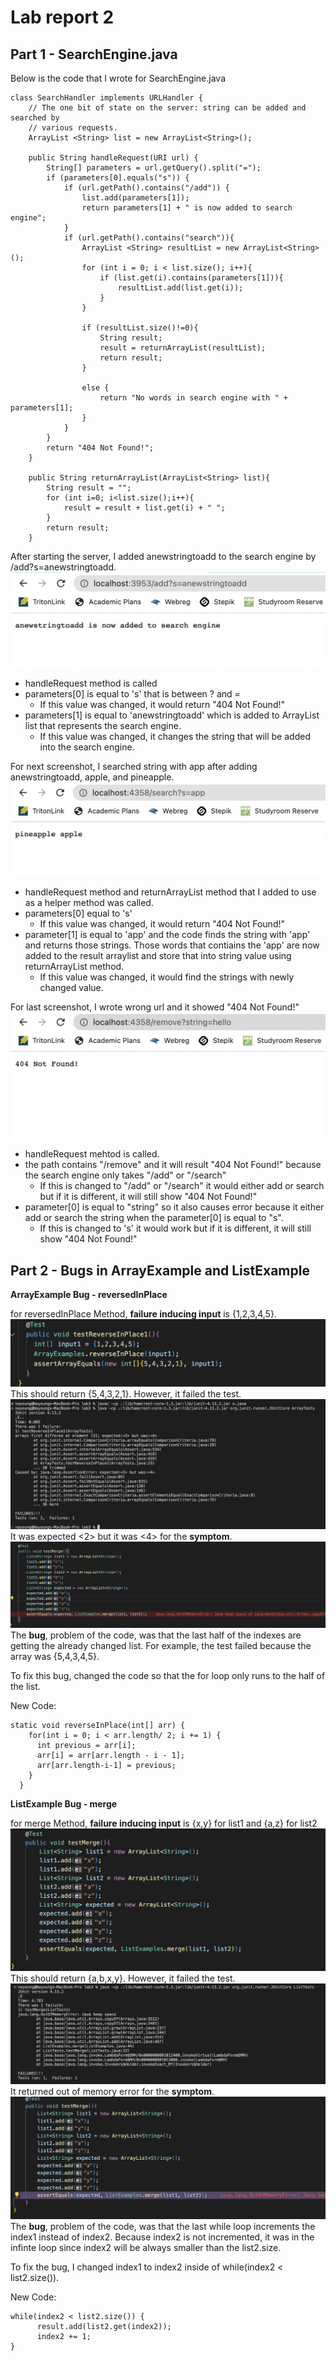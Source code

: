 # Lab report 2
## Part 1 - SearchEngine.java
Below is the code that I wrote for SearchEngine.java 
```
class SearchHandler implements URLHandler {
    // The one bit of state on the server: string can be added and searched by
    // various requests.
    ArrayList <String> list = new ArrayList<String>();

    public String handleRequest(URI url) {
        String[] parameters = url.getQuery().split("=");
        if (parameters[0].equals("s")) {
            if (url.getPath().contains("/add")) {
                list.add(parameters[1]);
                return parameters[1] + " is now added to search engine";
            }
            if (url.getPath().contains("search")){
                ArrayList <String> resultList = new ArrayList<String>();
                for (int i = 0; i < list.size(); i++){
                    if (list.get(i).contains(parameters[1])){
                        resultList.add(list.get(i));
                    }
                }

                if (resultList.size()!=0){
                    String result;
                    result = returnArrayList(resultList);
                    return result; 
                }
                
                else {
                    return "No words in search engine with " + parameters[1];
                }
            }
        }
        return "404 Not Found!";
    }

    public String returnArrayList(ArrayList<String> list){
        String result = "";
        for (int i=0; i<list.size();i++){
            result = result + list.get(i) + " ";
        }
        return result; 
    }
```
After starting the server, I added anewstringtoadd to the search engine by /add?s=anewstringtoadd. 
![image](addanew.png)
- handleRequest method is called 
- parameters[0] is equal to 's' that is between ? and =
    - If this value was changed, it would return "404 Not Found!" 
- parameters[1] is equal to 'anewstringtoadd' which is added to ArrayList list that represents the search engine. 
    - If this value was changed, it changes the string that will be added into the search engine. 

For next screenshot, I searched string with app after adding anewstringtoadd, apple, and pineapple. 
![image](searchapp.png)
- handleRequest method and returnArrayList method that I added to use as a helper method was called.
- parameters[0] equal to 's' 
    - If this value was changed, it would return "404 Not Found!"
- parameter[1] is equal to 'app' and the code finds the string with 'app' and returns those strings. Those words that contiains the 'app' are now added to the result arraylist and store that into string value using returnArrayList method. 
    - If this value was changed, it would find the strings with newly changed value. 

For last screenshot, I wrote wrong url and it showed "404 Not Found!" 
![image](wrong.png)
- handleRequest mehtod is called. 
- the path contains "/remove" and it will result "404 Not Found!" because the search engine only takes "/add" or "/search" 
    - If this is changed to "/add" or "/search" it would either add or search but if it is different, it will still show "404 Not Found!"
- parameter[0] is equal to "string" so it also causes error because it either add or search the string when the parameter[0] is equal to "s". 
    - If this is changed to 's' it would work but if it is different, it will still show "404 Not Found!"

## Part 2 - Bugs in ArrayExample and ListExample 
**ArrayExample Bug - reversedInPlace** 

 for reversedInPlace Method, **failure inducing input** is {1,2,3,4,5}. 
 ![image](test.png)
 This should return {5,4,3,2,1}. However, it failed the test.
![image](symptom.png)
It was expected <2> but it was <4> for the **symptom**. 
![image](symptom1.png)
The **bug**, problem of the code, was that the last half of the indexes are getting the already changed list. For example, the test failed because the array was {5,4,3,4,5}. 

To fix this bug, changed the code so that the for loop only runs to the half of the list. 

New Code: 
```  
static void reverseInPlace(int[] arr) {
    for(int i = 0; i < arr.length/ 2; i += 1) {
      int previous = arr[i];
      arr[i] = arr[arr.length - i - 1];
      arr[arr.length-i-1] = previous;
    }
  }
```  

**ListExample Bug - merge** 

for merge Method, **failure inducing input** is {x,y} for list1 and {a,z} for list2
![image](test1.png)
This should return {a,b,x,y}. However, it failed the test.
![image](testfail.png)
It returned out of memory error for the **symptom**. 
![image](testwitherror.png)
The **bug**, problem of the code, was that the last while loop increments the index1 instead of index2. Because index2 is not incremented, it was in the infinte loop since index2 will be always smaller than the list2.size. 

To fix the bug, I changed index1 to index2 inside of while(index2 < list2.size()). 

New Code:
```  
while(index2 < list2.size()) {
      result.add(list2.get(index2));
      index2 += 1;
}
```  
